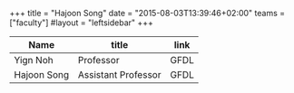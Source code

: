 +++
title = "Hajoon Song"
date = "2015-08-03T13:39:46+02:00"
teams = ["faculty"]
#layout = "leftsidebar"
+++


|       Name    |      title          |      link     |
|---------------|---------------------|---------------|
|  Yign Noh     |     Professor       | GFDL          |
|  Hajoon Song  | Assistant Professor | GFDL          |

